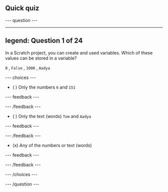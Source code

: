 ## Quick quiz

--- question ---

---
legend: Question 1 of 24
---

In a Scratch project, you can create and used variables. Which of these values can be stored in a variable? 

`0` , `False` , `1000` , `Aadya`

--- choices ---

- ( ) Only the numbers `6` and `151`

 --- feedback ---

 --- /feedback ---

- ( ) Only the text (words) `Tom` and `Aadya`

 --- feedback ---

 --- /feedback ---

- (x) Any of the numbers or text (words)

 --- feedback ---

 --- /feedback ---

--- /choices ---

--- /question ---
